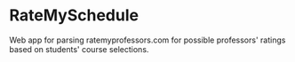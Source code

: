 # RateMySchedule
Web app for parsing ratemyprofessors.com for possible professors' ratings based on students' course selections.
